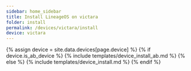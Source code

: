 ```yaml
---
sidebar: home_sidebar
title: Install LineageOS on victara
folder: install
permalink: /devices/victara/install
device: victara
---
```

{% assign device = site.data.devices[page.device] %}
{% if device.is_ab_device %}
{% include templates/device_install_ab.md %}
{% else %}
{% include templates/device_install.md %}
{% endif %}
